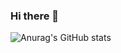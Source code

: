 ### Hi there 👋

![Anurag's GitHub stats](https://github-readme-stats.vercel.app/api?username=zahrakiaheyraty1)
